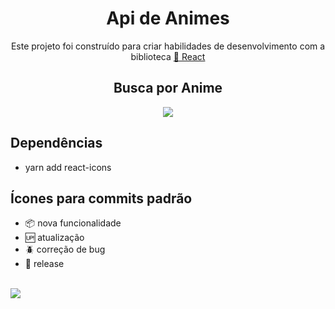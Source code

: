 <h1 align="center">Api de Animes</h1>

<p align="center">Este projeto foi construído para criar habilidades de desenvolvimento com a biblioteca  <a href="https://pt-br.reactjs.org/">🔗 React</a></p>

<h2 align="center">Busca por Anime</h2>

<p align="center"><img src="https://media.giphy.com/media/5hsGSjQZTe0Jx84MV7/giphy.gif"/></p>

## Dependências

- yarn add react-icons

## Ícones para commits padrão

- :package: nova funcionalidade
- :up: atualização
- :beetle: correção de bug
- :checkered_flag: release <br/> <br/>

[<img src="https://img.shields.io/badge/linkedin-%230077B5.svg?&style=for-the-badge&logo=linkedin&logoColor=white" />](https://www.linkedin.com/in/nayane-menezes-dev-eng/)
